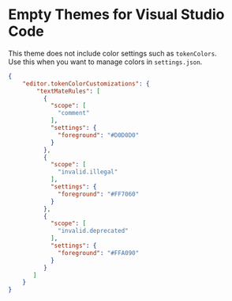 # Empty Themes for Visual Studio Code

This theme does not include color settings such as `tokenColors`.  
Use this when you want to manage colors in `settings.json`.

```json
{
    "editor.tokenColorCustomizations": {
        "textMateRules": [
          {
            "scope": [
              "comment"
            ],
            "settings": {
              "foreground": "#D0D0D0"
            }
          },
          {
            "scope": [
              "invalid.illegal"
            ],
            "settings": {
              "foreground": "#FF7060"
            }
          },
          {
            "scope": [
              "invalid.deprecated"
            ],
            "settings": {
              "foreground": "#FFA090"
            }
          }
       ]
    }
}
```
